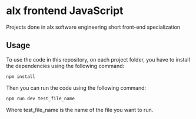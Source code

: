 # alx frontend JavaScript
Projects done in alx software engineering short front-end specialization

## Usage
To use the code in this repository, on each project folder, you have to install
the dependencies using the following command:
```bash
npm install
```
Then you can run the code using the following command:
```bash
npm run dev test_file_name
```
Where test_file_name is the name of the file you want to run.
